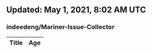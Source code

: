 ## Updated: May 1, 2021, 8:02 AM UTC


### indeedeng/Mariner-Issue-Collector
|**Title**|**Age**|
|:----|:----|